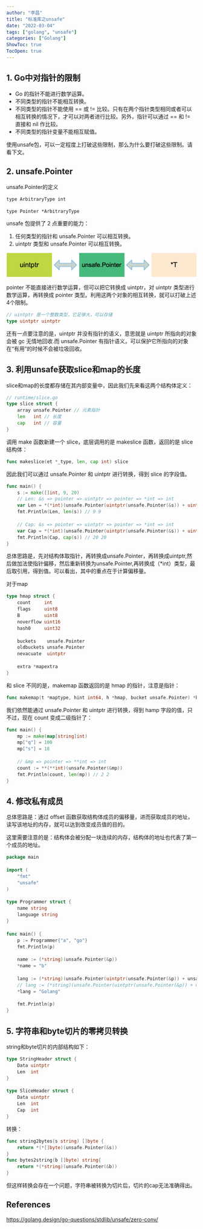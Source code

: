 ```yaml
---
author: "李昌"
title: "标准库之unsafe"
date: "2022-03-04"
tags: ["golang", "unsafe"]
categories: ["Golang"]
ShowToc: true
TocOpen: true
---
```


## 1. Go中对指针的限制
- Go 的指针不能进行数学运算。
- 不同类型的指针不能相互转换。
- 不同类型的指针不能使用 == 或 != 比较。只有在两个指针类型相同或者可以相互转换的情况下，才可以对两者进行比较。另外，指针可以通过 == 和 != 直接和 nil 作比较。
- 不同类型的指针变量不能相互赋值。
  
使用unsafe包，可以一定程度上打破这些限制，那么为什么要打破这些限制。请看下文。

## 2. unsafe.Pointer
unsafe.Pointer的定义
```golang
type ArbitraryType int

type Pointer *ArbitraryType
```

unsafe 包提供了 2 点重要的能力：
1. 任何类型的指针和 unsafe.Pointer 可以相互转换。
2. uintptr 类型和 unsafe.Pointer 可以相互转换。

![20220304164029](https://raw.githubusercontent.com/lich-Img/blogImg/master/img/20220304164029.png)

pointer 不能直接进行数学运算，但可以把它转换成 uintptr，对 uintptr 类型进行数学运算，再转换成 pointer 类型。利用这两个对象的相互转换，就可以打破上述4个限制。

```go
// uintptr 是一个整数类型，它足够大，可以存储
type uintptr uintptr
```

还有一点要注意的是，uintptr 并没有指针的语义，意思就是 uintptr 所指向的对象会被 gc 无情地回收.而 unsafe.Pointer 有指针语义，可以保护它所指向的对象在“有用”的时候不会被垃圾回收。

## 3. 利用unsafe获取slice和map的长度
slice和map的长度都存储在其内部变量中，因此我们先来看这两个结构体定义：
```go
// runtime/slice.go
type slice struct {
    array unsafe.Pointer // 元素指针
    len   int // 长度 
    cap   int // 容量
}
```

调用 make 函数新建一个 slice，底层调用的是 makeslice 函数，返回的是 slice 结构体：
```go
func makeslice(et *_type, len, cap int) slice
```

因此我们可以通过 unsafe.Pointer 和 uintptr 进行转换，得到 slice 的字段值。

```go
func main() {
	s := make([]int, 9, 20)
    // Len: &s => pointer => uintptr => pointer => *int => int
	var Len = *(*int)(unsafe.Pointer(uintptr(unsafe.Pointer(&s)) + uintptr(8)))
	fmt.Println(Len, len(s)) // 9 9

    // Cap: &s => pointer => uintptr => pointer => *int => int
	var Cap = *(*int)(unsafe.Pointer(uintptr(unsafe.Pointer(&s)) + uintptr(16)))
	fmt.Println(Cap, cap(s)) // 20 20
}
```

总体思路是，先对结构体取指针，再转换成unsafe.Pointer，再转换成uintptr,然后做加法使指针偏移，然后重新转换为unsafe.Pointer,再转换成（*int）类型，最后取引用，得到值。可以看出，其中的重点在于计算偏移量。

对于map

```go
type hmap struct {
	count     int
	flags     uint8
	B         uint8
	noverflow uint16
	hash0     uint32

	buckets    unsafe.Pointer
	oldbuckets unsafe.Pointer
	nevacuate  uintptr

	extra *mapextra
}
```

和 slice 不同的是，makemap 函数返回的是 hmap 的指针，注意是指针：

```go
func makemap(t *maptype, hint int64, h *hmap, bucket unsafe.Pointer) *hmap
```

我们依然能通过 unsafe.Pointer 和 uintptr 进行转换，得到 hamp 字段的值，只不过，现在 count 变成二级指针了：
```go
func main() {
	mp := make(map[string]int)
	mp["q"] = 100
	mp["s"] = 18

    // &mp => pointer => **int => int
	count := **(**int)(unsafe.Pointer(&mp))
	fmt.Println(count, len(mp)) // 2 2
}
```

## 4. 修改私有成员
总体思路是：通过 offset 函数获取结构体成员的偏移量，进而获取成员的地址，读写该地址的内存，就可以达到改变成员值的目的。

这里需要注意的是：结构体会被分配一块连续的内存，结构体的地址也代表了第一个成员的地址。

```go
package main

import (
	"fmt"
	"unsafe"
)

type Programmer struct {
	name string
	language string
}

func main() {
	p := Programmer{"a", "go"}
	fmt.Println(p)
	
	name := (*string)(unsafe.Pointer(&p))
	*name = "b"

	lang := (*string)(unsafe.Pointer(uintptr(unsafe.Pointer(&p)) + unsafe.Offsetof(p.language)))
    // lang := (*string)(unsafe.Pointer(uintptr(unsafe.Pointer(&p)) + unsafe.Sizeof(string(""))))
	*lang = "Golang"

	fmt.Println(p)
}
```

## 5. 字符串和byte切片的零拷贝转换
string和byte切片的内部结构如下：
```go
type StringHeader struct {
	Data uintptr
	Len  int
}

type SliceHeader struct {
	Data uintptr
	Len  int
	Cap  int
}
```

转换：
```go
func string2bytes(s string) []byte {
	return *(*[]byte)(unsafe.Pointer(&s))
}
func bytes2string(b []byte) string{
	return *(*string)(unsafe.Pointer(&b))
}
```

但这样转换会存在一个问题，字符串被转换为切片后，切片的cap无法准确得出。

## References

https://golang.design/go-questions/stdlib/unsafe/zero-conv/




